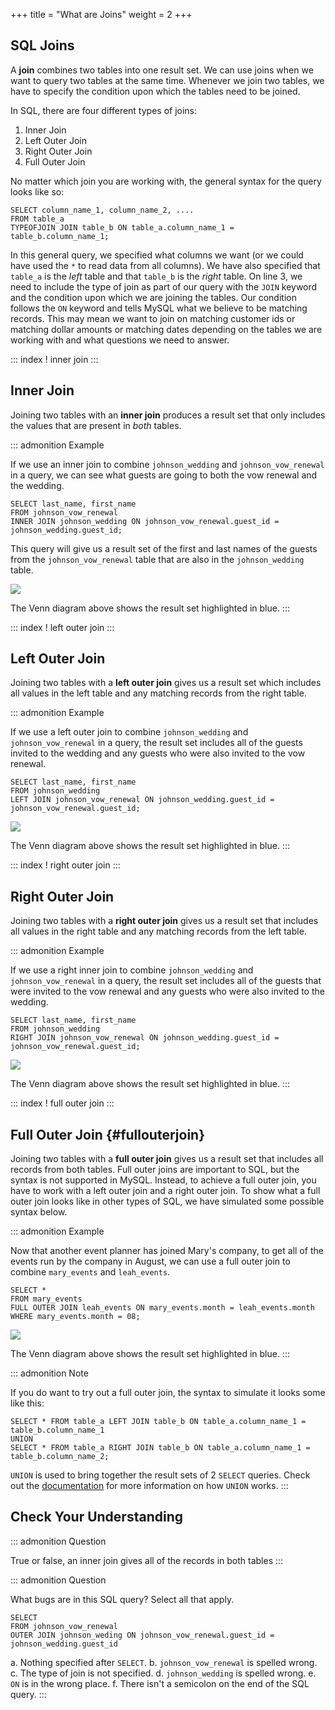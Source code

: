 +++
title = "What are Joins"
weight = 2
+++

## SQL Joins

A **join** combines two tables into one result set. We can use joins
when we want to query two tables at the same time. Whenever we join two
tables, we have to specify the condition upon which the tables need to
be joined.

In SQL, there are four different types of joins:

1.  Inner Join
2.  Left Outer Join
3.  Right Outer Join
4.  Full Outer Join

No matter which join you are working with, the general syntax for the
query looks like so:

``` {.mysql linenos=""}
SELECT column_name_1, column_name_2, ....
FROM table_a
TYPEOFJOIN JOIN table_b ON table_a.column_name_1 = table_b.column_name_1;
```

In this general query, we specified what columns we want (or we could
have used the `*` to read data from all columns). We have also specified
that `table_a` is the *left* table and that `table_b` is the *right*
table. On line 3, we need to include the type of join as part of our
query with the `JOIN` keyword and the condition upon which we are
joining the tables. Our condition follows the `ON` keyword and tells
MySQL what we believe to be matching records. This may mean we want to
join on matching customer ids or matching dollar amounts or matching
dates depending on the tables we are working with and what questions we
need to answer.

::: index
! inner join
:::

## Inner Join

Joining two tables with an **inner join** produces a result set that
only includes the values that are present in *both* tables.

::: admonition
Example

If we use an inner join to combine `johnson_wedding` and
`johnson_vow_renewal` in a query, we can see what guests are going to
both the vow renewal and the wedding.

``` mysql
SELECT last_name, first_name
FROM johnson_vow_renewal
INNER JOIN johnson_wedding ON johnson_vow_renewal.guest_id = johnson_wedding.guest_id;
```

This query will give us a result set of the first and last names of the
guests from the `johnson_vow_renewal` table that are also in the
`johnson_wedding` table.

![](figures/innerjoin.png)

The Venn diagram above shows the result set highlighted in blue.
:::

::: index
! left outer join
:::

## Left Outer Join

Joining two tables with a **left outer join** gives us a result set
which includes all values in the left table and any matching records
from the right table.

::: admonition
Example

If we use a left outer join to combine `johnson_wedding` and
`johnson_vow_renewal` in a query, the result set includes all of the
guests invited to the wedding and any guests who were also invited to
the vow renewal.

``` mysql
SELECT last_name, first_name
FROM johnson_wedding
LEFT JOIN johnson_vow_renewal ON johnson_wedding.guest_id = johnson_vow_renewal.guest_id;
```

![](figures/leftouterjoin.png)

The Venn diagram above shows the result set highlighted in blue.
:::

::: index
! right outer join
:::

## Right Outer Join

Joining two tables with a **right outer join** gives us a result set
that includes all values in the right table and any matching records
from the left table.

::: admonition
Example

If we use a right inner join to combine `johnson_wedding` and
`johnson_vow_renewal` in a query, the result set includes all of the
guests that were invited to the vow renewal and any guests who were also
invited to the wedding.

``` mysql
SELECT last_name, first_name
FROM johnson_wedding
RIGHT JOIN johnson_vow_renewal ON johnson_wedding.guest_id = johnson_vow_renewal.guest_id;
```

![](figures/rightouterjoin.png)

The Venn diagram above shows the result set highlighted in blue.
:::

::: index
! full outer join
:::

## Full Outer Join {#fullouterjoin}

Joining two tables with a **full outer join** gives us a result set that
includes all records from both tables. Full outer joins are important to
SQL, but the syntax is not supported in MySQL. Instead, to achieve a
full outer join, you have to work with a left outer join and a right
outer join. To show what a full outer join looks like in other types of
SQL, we have simulated some possible syntax below.

::: admonition
Example

Now that another event planner has joined Mary\'s company, to get all of
the events run by the company in August, we can use a full outer join to
combine `mary_events` and `leah_events`.

``` mysql
SELECT *
FROM mary_events
FULL OUTER JOIN leah_events ON mary_events.month = leah_events.month
WHERE mary_events.month = 08;
```

![](figures/fullouterjoin.png)

The Venn diagram above shows the result set highlighted in blue.
:::

::: admonition
Note

If you do want to try out a full outer join, the syntax to simulate it
looks some like this:

``` mysql
SELECT * FROM table_a LEFT JOIN table_b ON table_a.column_name_1 = table_b.column_name_1
UNION
SELECT * FROM table_a RIGHT JOIN table_b ON table_a.column_name_1 = table_b.column_name_2;
```

`UNION` is used to bring together the result sets of 2 `SELECT` queries.
Check out the
[documentation](https://dev.mysql.com/doc/refman/8.0/en/union.html) for
more information on how `UNION` works.
:::

## Check Your Understanding

::: admonition
Question

True or false, an inner join gives all of the records in both tables
:::

::: admonition
Question

What bugs are in this SQL query? Select all that apply.

``` mysql
SELECT
FROM johnson_vow_renewal
OUTER JOIN johnson_weding ON johnson_vow_renewal.guest_id = johnson_wedding.guest_id
```

a.  Nothing specified after `SELECT`.
b.  `johnson_vow_renewal` is spelled wrong.
c.  The type of join is not specified.
d.  `johnson_wedding` is spelled wrong.
e.  `ON` is in the wrong place.
f.  There isn\'t a semicolon on the end of the SQL query.
:::